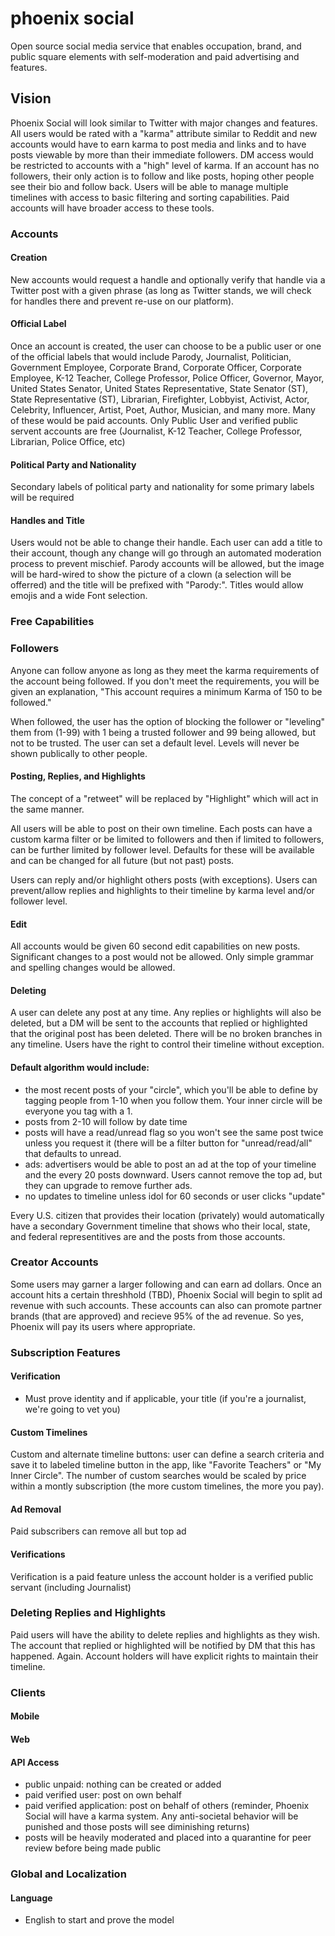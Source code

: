 # phoenix social
Open source social media service that enables occupation, brand, and public square elements with self-moderation and paid advertising and features.

## Vision
Phoenix Social will look similar to Twitter with major changes and features. All users would be rated with a "karma" attribute similar to Reddit and new accounts would have to earn karma to post media and links and to have posts viewable by more than their immediate followers. DM access would be restricted to accounts with a "high" level of karma. If an account has no followers, their only action is to follow and like posts, hoping other people see their bio and follow back. Users will be able to manage multiple timelines with access to basic filtering and sorting capabilities. Paid accounts will have broader access to these tools.

### Accounts
#### Creation
New accounts would request a handle and optionally verify that handle via a Twitter post with a given phrase (as long as Twitter stands, we will check for handles there and prevent re-use on our platform).

#### Official Label
Once an account is created, the user can choose to be a public user or one of the official labels that would include Parody, Journalist, Politician, Government Employee, Corporate Brand, Corporate Officer, Corporate Employee, K-12 Teacher, College Professor, Police Officer, Governor, Mayor, United States Senator, United States Representative, State Senator (ST), State Representative (ST), Librarian, Firefighter, Lobbyist, Activist, Actor, Celebrity, Influencer, Artist, Poet, Author, Musician, and many more. Many of these would be paid accounts. Only Public User and verified public servent accounts are free (Journalist, K-12 Teacher, College Professor, Librarian, Police Office, etc)

#### Political Party and Nationality
Secondary labels of political party and nationality for some primary labels will be required

#### Handles and Title
Users would not be able to change their handle. Each user can add a title to their account, though any change will go through an automated moderation process to prevent mischief. Parody accounts will be allowed, but the image will be hard-wired to show the picture of a clown (a selection will be offerred) and the title will be prefixed with "Parody:". Titles would allow emojis and a wide Font selection.

### Free Capabilities

### Followers
Anyone can follow anyone as long as they meet the karma requirements of the account being followed. If you don't meet the requirements, you will be given an explanation, "This account requires a minimum Karma of 150 to be followed."

When followed, the user has the option of blocking the follower or "leveling" them from (1-99) with 1 being a trusted follower and 99 being allowed, but not to be trusted. The user can set a default level. Levels will never be shown publically to other people.

#### Posting, Replies, and Highlights
The concept of a "retweet" will be replaced by "Highlight" which will act in the same manner.

All users will be able to post on their own timeline. Each posts can have a custom karma filter or be limited to followers and then if limited to followers, can be further limited by follower level. Defaults for these will be available and can be changed for all future (but not past) posts.

Users can reply and/or highlight others posts (with exceptions). Users can prevent/allow replies and highlights to their timeline by karma level and/or follower level.

#### Edit
All accounts would be given 60 second edit capabilities on new posts. Significant changes to a post would not be allowed. Only simple grammar and spelling changes would be allowed.

#### Deleting
A user can delete any post at any time. Any replies or highlights will also be deleted, but a DM will be sent to the accounts that replied or highlighted that the original post has been deleted. There will be no broken branches in any timeline. Users have the right to control their timeline without exception.

#### Default algorithm would include:
- the most recent posts of your "circle", which you'll be able to define by tagging people from 1-10 when you follow them. Your inner circle will be everyone you tag with a 1.
- posts from 2-10 will follow by date time
- posts will have a read/unread flag so you won't see the same post twice unless you request it (there will be a filter button for "unread/read/all" that defaults to unread.
- ads: advertisers would be able to post an ad at the top of your timeline and the every 20 posts downward. Users cannot remove the top ad, but they can upgrade to remove further ads.
- no updates to timeline unless idol for 60 seconds or user clicks "update"

Every U.S. citizen that provides their location (privately) would automatically have a secondary Government timeline that shows who their local, state, and federal representitives are and the posts from those accounts.

### Creator Accounts
Some users may garner a larger following and can earn ad dollars. Once an account hits a certain threshhold (TBD), Phoenix Social will begin to split ad revenue with such accounts. These accounts can also can promote partner brands (that are approved) and recieve 95% of the ad revenue. So yes, Phoenix will pay its users where appropriate.

### Subscription Features
#### Verification
- Must prove identity and if applicable, your title (if you're a journalist, we're going to vet you)

#### Custom Timelines
Custom and alternate timeline buttons: user can define a search criteria and save it to labeled timeline button in the app, like "Favorite Teachers" or "My Inner Circle". The number of custom searches would be scaled by price within a montly subscription (the more custom timelines, the more you pay).

#### Ad Removal
Paid subscribers can remove all but top ad

#### Verifications
Verification is a paid feature unless the account holder is a verified public servant (including Journalist)

### Deleting Replies and Highlights
Paid users will have the ability to delete replies and highlights as they wish. The account that replied or highlighted will be notified by DM that this has happened. Again. Account holders will have explicit rights to maintain their timeline.

### Clients
#### Mobile
#### Web
#### API Access
- public unpaid: nothing can be created or added
- paid verified user: post on own behalf
- paid verified application: post on behalf of others (reminder, Phoenix Social will have a karma system. Any anti-societal behavior will be punished and those posts will see diminishing returns)
- posts will be heavily moderated and placed into a quarantine for peer review before being made public

### Global and Localization
#### Language
- English to start and prove the model
